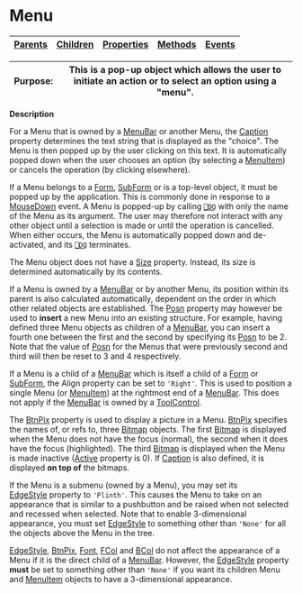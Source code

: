




<h1 class="heading"><span class="name">Menu</span></h1>

| [Parents](../ParentLists/Menu.htm) | [Children](../ChildLists/Menu.htm) | [Properties](../PropLists/Menu.htm) | [Methods](../MethodLists/Menu.htm) | [Events](../EventLists/Menu.htm) |
| --- | --- | --- | --- | ---  |


| Purpose: | This is a pop-up object which allows the user to initiate an action or         to select an option using a "menu". |
| --- | ---  |


**Description**


For a Menu that is owned by a [MenuBar](menubar.md) or
another Menu, the [Caption](./caption.md) property
determines the text string that is displayed as the "choice". The Menu
is then popped up by the user clicking on this text. It is automatically popped
down when the user chooses an option (by selecting a [MenuItem](menuitem.md))
or cancels the operation (by clicking elsewhere).



If a Menu belongs to a [Form](form.md), [SubForm](subform.md) or is a top-level object, it must be popped up by the application. This is
commonly done in response to a [MouseDown](./mousedown.md) event. A Menu is popped-up by calling [`⎕DQ`](../../Language/System%20Functions/dq.htm) with only the name of the Menu as its argument. The user may therefore not
interact with any other object until a selection is made or until the operation
is cancelled. When either occurs, the Menu is automatically popped down and
de-activated, and its [`⎕DQ`](../../Language/System%20Functions/dq.htm) terminates.


The Menu object does not have a [Size](./size.md) property. Instead, its size is determined automatically by its contents.


If a Menu is owned by a [MenuBar](menubar.md) or by
another Menu, its position within its parent is also calculated automatically,
dependent on the order in which other related objects are established. The [Posn](./posn.md) property may however be used to **insert** a new Menu into an existing
structure. For example, having defined three Menu objects as children of a [MenuBar](menubar.md),
you can insert a fourth one between the first and the second by specifying its [Posn](./posn.md) to be 2. Note that the value of [Posn](./posn.md) for the
Menus that were previously second and third will then be reset to 3 and 4
respectively.


If a Menu is a child of a [MenuBar](menubar.md) which is
itself a child of a [Form](form.md) or [SubForm](subform.md),
the Align property can be set to `'Right'`.
This is used to position a single Menu (or [MenuItem](menuitem.md))
at the rightmost end of a [MenuBar](menubar.md). This does
not apply if the [MenuBar](menubar.md) is owned by a [ToolControl](toolcontrol.md).


The [BtnPix](./btnpix.md) property is used to display a
picture in a Menu. [BtnPix](./btnpix.md) specifies the
names of, or refs to, three [Bitmap](bitmap.md) objects.
The first [Bitmap](bitmap.md) is displayed when the Menu
does not have the focus (normal), the second when it does have the focus
(highlighted). The third [Bitmap](bitmap.md) is displayed
when the Menu is made inactive ([Active](./active.md) property is 0). If [Caption](./caption.md) is also defined,
it is displayed **on top of** the bitmaps.


If the Menu is a submenu (owned by a Menu), you may set its [EdgeStyle](./edgestyle.md) property to `'Plinth'`. This causes the Menu
to take on an appearance that is similar to a pushbutton and be raised when not
selected and recessed when selected. Note that to enable 3-dimensional
appearance, you must set [EdgeStyle](./edgestyle.md) to
something other than `'None'` for all the
objects above the Menu in the tree.


[EdgeStyle](./edgestyle.md), [BtnPix](./btnpix.md),
[Font](font.md), [FCol](./fcol.md) and
[BCol](./bcol.md) do not affect the appearance of a Menu if
it is the direct child of a [MenuBar](menubar.md). However,
the [EdgeStyle](./edgestyle.md) property **must** be set
to something other than `'None'` if you want
its children Menu and [MenuItem](menuitem.md) objects to
have a 3-dimensional appearance.


